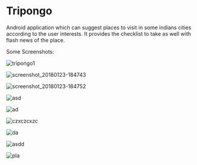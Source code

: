 # Tripongo
Android application which can suggest places to visit in some indians cities according to the user interests. It provides the checklist to take as well with flash news of the place.

Some Screenshots:

![tripongo1](https://user-images.githubusercontent.com/31995471/35307497-0cd459ba-0071-11e8-8a5b-7eaf2b9a0537.jpg)

![screenshot_20180123-184743](https://user-images.githubusercontent.com/31995471/35307498-0ce92c82-0071-11e8-82ab-87769f91aa48.png)

![screenshot_20180123-184752](https://user-images.githubusercontent.com/31995471/35307500-0cfc85b6-0071-11e8-8f81-70049cd17723.png)

![asd](https://user-images.githubusercontent.com/31995471/35307570-3d8582d2-0071-11e8-91be-7ff2ff22c45b.png)

![ad](https://user-images.githubusercontent.com/31995471/35307565-3d18d3e4-0071-11e8-81db-869dc9b7fe34.png)

![czxczcxzc](https://user-images.githubusercontent.com/31995471/35307695-f0d2d86c-0071-11e8-9065-a57aa0d70571.png)


![da](https://user-images.githubusercontent.com/31995471/35307566-3d2e4f76-0071-11e8-9916-45af987731cd.png)

![asdd](https://user-images.githubusercontent.com/31995471/35307567-3d423ed2-0071-11e8-8a9e-28092f594b40.png)


![pla](https://user-images.githubusercontent.com/31995471/35307568-3d55cb14-0071-11e8-8f3b-3e4369f65612.png)

